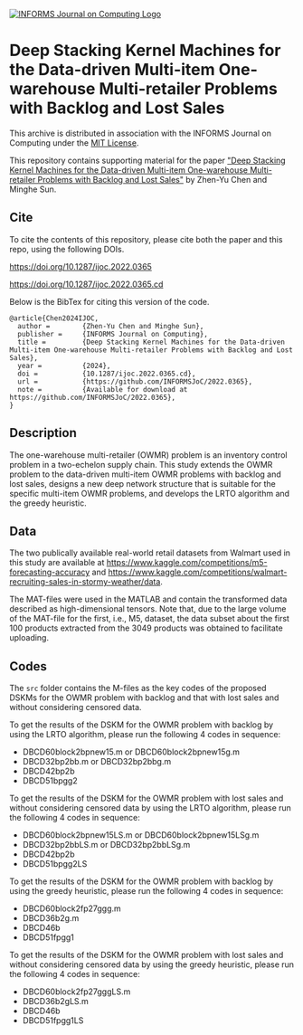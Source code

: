 [![INFORMS Journal on Computing Logo](https://INFORMSJoC.github.io/logos/INFORMS_Journal_on_Computing_Header.jpg)](https://pubsonline.informs.org/journal/ijoc) 

# Deep Stacking Kernel Machines for the Data-driven Multi-item One-warehouse Multi-retailer Problems with Backlog and Lost Sales  

This archive is distributed in association with the INFORMS Journal on Computing under the [MIT License](LICENSE).  

This repository contains supporting material for the paper ["Deep Stacking Kernel Machines for the Data-driven Multi-item One-warehouse Multi-retailer Problems with Backlog and Lost Sales"](https://doi.org/10.1287/ijoc.2022.0365) by Zhen-Yu Chen and Minghe Sun.  

## Cite  

To cite the contents of this repository, please cite both the paper and this repo, using the following DOIs.  

https://doi.org/10.1287/ijoc.2022.0365  

https://doi.org/10.1287/ijoc.2022.0365.cd  

Below is the BibTex for citing this version of the code.  

```
@article{Chen2024IJOC,
  author =        {Zhen-Yu Chen and Minghe Sun}, 
  publisher =     {INFORMS Journal on Computing},
  title =         {Deep Stacking Kernel Machines for the Data-driven Multi-item One-warehouse Multi-retailer Problems with Backlog and Lost Sales},
  year =          {2024},
  doi =           {10.1287/ijoc.2022.0365.cd},
  url =           {https://github.com/INFORMSJoC/2022.0365},
  note =          {Available for download at https://github.com/INFORMSJoC/2022.0365},
}
```

## Description  

The one-warehouse multi-retailer (OWMR) problem is an inventory control problem in a two-echelon supply chain. This study extends the OWMR problem to the data-driven multi-item OWMR problems with backlog and lost sales, designs a new deep network structure that is suitable for the specific multi-item OWMR problems, and develops the LRTO algorithm and the greedy heuristic.  

## Data  

The two publically available real-world retail datasets from Walmart used in this study are available at https://www.kaggle.com/competitions/m5-forecasting-accuracy and https://www.kaggle.com/competitions/walmart-recruiting-sales-in-stormy-weather/data.

The MAT-files were used in the MATLAB and contain the transformed data described as high-dimensional tensors. Note that, due to the large volume of the MAT-file for the first, i.e., M5, dataset, the data subset about the first 100 products extracted from the 3049 products was obtained to facilitate uploading.  

## Codes  

The `src` folder contains the M-files as the key codes of the proposed DSKMs for the OWMR problem with backlog and that with lost sales and without considering censored data.  

To get the results of the DSKM for the OWMR problem with backlog by using the LRTO algorithm, please run the following 4 codes in sequence:

 * DBCD60block2bpnew15.m or DBCD60block2bpnew15g.m  
 * DBCD32bp2bb.m or DBCD32bp2bbg.m  
 * DBCD42bp2b  
 * DBCD51bpgg2

To get the results of the DSKM for the OWMR problem with lost sales and without considering censored data by using the LRTO algorithm, please run the following 4 codes in sequence:

 * DBCD60block2bpnew15LS.m or DBCD60block2bpnew15LSg.m
 * DBCD32bp2bbLS.m or DBCD32bp2bbLSg.m  
 * DBCD42bp2b  
 * DBCD51bpgg2LS  

To get the results of the DSKM for the OWMR problem with backlog by using the greedy heuristic, please run the following 4 codes in sequence:

 * DBCD60block2fp27ggg.m   
 * DBCD36b2g.m  
 * DBCD46b  
 * DBCD51fpgg1

To get the results of the DSKM for the OWMR problem with lost sales and without considering censored data by using the greedy heuristic, please run the following 4 codes in sequence:

 * DBCD60block2fp27gggLS.m   
 * DBCD36b2gLS.m  
 * DBCD46b  
 * DBCD51fpgg1LS  
